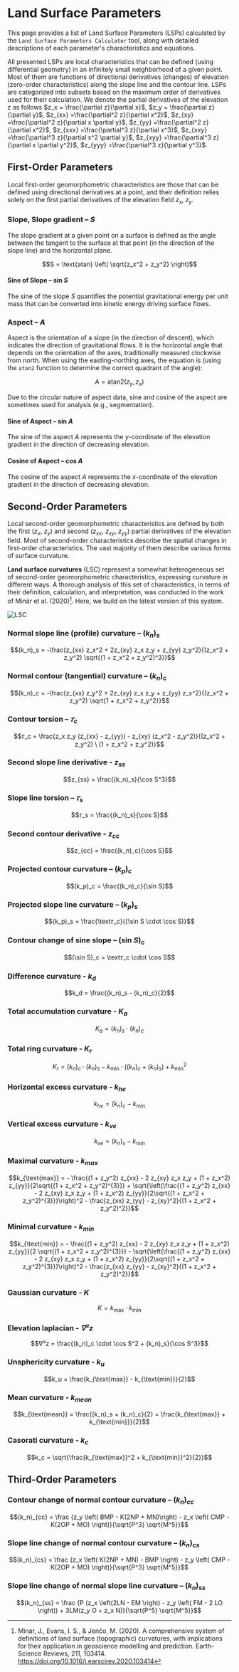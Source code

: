 # Land Surface Parameters

This page provides a list of Land Surface Parameters (LSPs) calculated by the `Land Surface Parameters Calculator` tool, along with detailed descriptions of each parameter's characteristics and equations.

All presented LSPs are local characteristics that can be defined (using differential geometry) in an infinitely small neighborhood of a given point. Most of them are functions of directional derivatives (changes) of elevation (zero-order characteristics) along the slope line and the contour line. LSPs are categorized into subsets based on the maximum order of derivatives used for their calculation. We denote the partial derivatives of the elevation z as follows $z_x = \frac{\partial z}{\partial x}$, $z_y = \frac{\partial z}{\partial y}$, $z_{xx} =\frac{\partial^2 z}{\partial x^2}$, $z_{xy} =\frac{\partial^2 z}{\partial x \partial y}$, $z_{yy} =\frac{\partial^2 z}{\partial x^2}$, $z_{xxx} =\frac{\partial^3 z}{\partial x^3}$, $z_{xxy} =\frac{\partial^3 z}{\partial x^2 \partial y}$, $z_{xyy} =\frac{\partial^3 z}{\partial x \partial y^2}$, $z_{yyy} =\frac{\partial^3 z}{\partial y^3}$.


## First-Order Parameters

Local first-order geomorphometric characteristics are those that can be defined using directional derivatives at a point, and their definition relies solely on the first partial derivatives of the elevation field $z_x$, $z_y$.

### Slope, Slope gradient – _S_

The slope gradient at a given point on a surface is defined as the angle between the tangent to the surface at that point (in the direction of the slope line) and the horizontal plane.

```math
S = \text{atan} \left( \sqrt{z_x^2 + z_y^2} \right)
```

#### Sine of Slope – sin _S_

The sine of the slope _S_ quantifies the potential gravitational energy per unit mass that can be converted into kinetic energy driving surface flows.

### Aspect – _A_

Aspect is the orientation of a slope (in the direction of descent), which indicates the direction of gravitational flows. It is the horizontal angle that depends on the orientation of the axes, traditionally measured clockwise from north. When using the easting-northing axes, the equation is (using the `atan2` function to determine the correct quadrant of the angle):

```math
A = \text{atan2}(z_y, z_x)
```

Due to the circular nature of aspect data, sine and cosine of the aspect are sometimes used for analysis (e.g., segmentation).

#### Sine of Aspect – sin _A_

The sine of the aspect _A_ represents the _y_-coordinate of the elevation gradient in the direction of decreasing elevation.

#### Cosine of Aspect – cos _A_

The cosine of the aspect _A_ represents the _x_-coordinate of the elevation gradient in the direction of decreasing elevation.

## Second-Order Parameters

Local second-order geomorphometric characteristics are defined by both the first ($z_x$, $z_y$) and second ($z_{xx}$, $z_{xy}$, $z_{yy}$) partial derivatives of the elevation field. Most of second-order characteristics describe the spatial changes in first-order characteristics. The vast majority of them describe various forms of surface curvature.

**Land surface curvatures** (LSC) represent a somewhat heterogeneous set of second-order geomorphometric characteristics, expressing curvature in different ways. A thorough analysis of this set of characteristics, in terms of their definition, calculation, and interpretation, was conducted in the work of Minár et al. (2020)[^1]. Here, we build on the latest version of this system.

![LSC](https://github.com/user-attachments/assets/25041a4d-9608-42dc-90a1-b679080c241e)



### Normal slope line (profile) curvature – (_k<sub>n</sub>_)_<sub>s</sub>_

```math
(k_n)_s = -\frac{z_{xx} z_x^2 + 2z_{xy} z_x z_y + z_{yy} z_y^2}{(z_x^2 + z_y^2) \sqrt{(1 + z_x^2 + z_y^2)^3}}
```

### Normal contour (tangential) curvature – (_k<sub>n</sub>_)_<sub>c</sub>_

```math
(k_n)_c = -\frac{z_{xx} z_y^2 + 2z_{xy} z_x z_y + z_{yy} z_x^2}{(z_x^2 + z_y^2) \sqrt{1 + z_x^2 + z_y^2}}
```

### Contour torsion – _𝜏<sub>c</sub>_

```math
𝜏_c = \frac{z_x z_y (z_{xx} - z_{yy}) - z_{xy} (z_x^2 - z_y^2)}{(z_x^2 + z_y^2) \ (1 + z_x^2 + z_y^2)}
```

### Second slope line derivative - _z<sub>ss</sub>_

```math
z_{ss} = \frac{(k_n)_s}{\cos S^3}
```

### Slope line torsion – _𝜏<sub>s</sub>_

```math
𝜏_s = \frac{(k_n)_s}{\cos S}
```

### Second contour derivative - _z<sub>cc</sub>_

```math
z_{cc} = \frac{(k_n)_c}{\cos S}
```

### Projected contour curvature – (_k<sub>p</sub>_)_<sub>c</sub>_

```math
(k_p)_c = \frac{(k_n)_c}{\sin S}
```

### Projected slope line curvature – (_k<sub>p</sub>_)_<sub>s</sub>_

```math
(k_p)_s = \frac{\text𝜏_c}{(\sin S \cdot \cos S)}
```

### Contour change of sine slope  – (sin _S_)_<sub>c</sub>_

```math
(\sin S)_c = \text𝜏_c \cdot \cos S
```

### Difference curvature - _k<sub>d</sub>_

```math
k_d = \frac{(k_n)_s - (k_n)_c}{2}
```

### Total accumulation curvature - _K<sub>a</sub>_

```math
K_a = (k_n)_s \cdot (k_n)_c
```

### Total ring curvature - _K<sub>r</sub>_

```math
K_r = (k_n)_c \cdot (k_n)_s - k_{\text{min}} \cdot ((k_n)_c + (k_n)_s) + {k_\text{min}}^2
```

### Horizontal excess curvature - _k<sub>he</sub>_

```math
k_{he} = (k_n)_c - k_{\text{min}}
```

### Vertical excess curvature - _k<sub>ve</sub>_

```math
k_{ve} = (k_n)_s - k_{\text{min}}
```

### Maximal curvature - _k<sub>max</sub>_

```math
k_{\text{max}} = - \frac{(1 + z_y^2) z_{xx} - 2 z_{xy} z_x z_y + (1 + z_x^2) z_{yy}}{2\sqrt{(1 + z_x^2 + z_y^2)^{3}}} + \sqrt{\left(\frac{(1 + z_y^2) z_{xx} - 2 z_{xy} z_x z_y + (1 + z_x^2) z_{yy}}{2\sqrt{(1 + z_x^2 + z_y^2)^{3}}}\right)^2 - \frac{z_{xx} z_{yy} - z_{xy}^2}{(1 + z_x^2 + z_y^2)^2}}
```

### Minimal curvature - _k<sub>min</sub>_

```math
k_{\text{min}} = - \frac{(1 + z_y^2) z_{xx} - 2 z_{xy} z_x z_y + (1 + z_x^2) z_{yy}}{2 \sqrt{(1 + z_x^2 + z_y^2)^{3}}} - \sqrt{\left(\frac{(1 + z_y^2) z_{xx} - 2 z_{xy} z_x z_y + (1 + z_x^2) z_{yy}}{2\sqrt{(1 + z_x^2 + z_y^2)^{3}}}\right)^2 - \frac{z_{xx} z_{yy} - z_{xy}^2}{(1 + z_x^2 + z_y^2)^2}}
```

### Gaussian curvature - _K_

```math
K = k_{\text{max}} \cdot k_{\text{min}}
```

### Elevation laplacian - _∇²z_

```math
∇²z = \frac{(k_n)_c \cdot \cos S^2 + (k_n)_s}{\cos S^3}
```

### Unsphericity curvature  - _k<sub>u</sub>_

```math
k_u = \frac{k_{\text{max}} - k_{\text{min}}}{2}
```

### Mean curvature  - _k<sub>mean</sub>_

```math
k_{\text{mean}} = \frac{(k_n)_s + (k_n)_c}{2} = \frac{k_{\text{max}} + k_{\text{min}}}{2}
```

### Casorati curvature  - _k<sub>c</sub>_

```math
k_c = \sqrt{\frac{k_{\text{max}}^2 + k_{\text{min}}^2}{2}}
```

## Third-Order Parameters

### Contour change of normal contour curvature – (_k<sub>n</sub>_)_<sub>cc</sub>_

```math
(k_n)_{cc} = \frac {z_y \left( BMP - K(2NP + MN)\right) - z_x \left( CMP - K(2OP + MO) \right)}{\sqrt{P^3} \sqrt{M^5}}
```

### Slope line change of normal contour curvature – (_k<sub>n</sub>_)_<sub>cs</sub>_

```math
(k_n)_{cs} = \frac {z_x \left( K(2NP + MN) - BMP \right) - z_y \left( CMP - K(2OP + MO) \right)}{\sqrt{P^3} \sqrt{M^5}}
```

### Slope line change of normal slope line curvature – (_k<sub>n</sub>_)_<sub>ss</sub>_

```math
(k_n)_{ss} = \frac {P (z_x \left(2LN - EM \right) - z_y \left( FM - 2 LO \right)) + 3LM(z_y O + z_x N)}{\sqrt{P^5} \sqrt{M^5}}
```

[^1]: Minár, J., Evans, I. S., & Jenčo, M. (2020). A comprehensive system of definitions of land surface (topographic) curvatures, with implications for their application in geoscience modelling and prediction. Earth-Science Reviews, 211, 103414. https://doi.org/10.1016/j.earscirev.2020.103414
